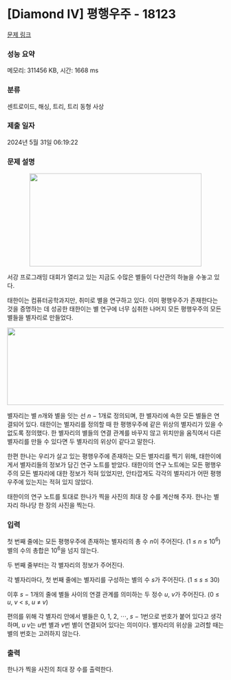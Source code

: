 # [Diamond IV] 평행우주 - 18123 

[문제 링크](https://www.acmicpc.net/problem/18123) 

### 성능 요약

메모리: 311456 KB, 시간: 1668 ms

### 분류

센트로이드, 해싱, 트리, 트리 동형 사상

### 제출 일자

2024년 5월 31일 06:19:22

### 문제 설명

<p style="text-align: center;"><img alt="" src="https://upload.acmicpc.net/0552deb0-f5fe-4ae9-96b0-73f4e6f8989f/-/preview/" style="height: 216px; width: 400px;"></p>

<p>서강 프로그래밍 대회가 열리고 있는 지금도 수많은 별들이 다산관의 하늘을 수놓고 있다.</p>

<p>태한이는 컴퓨터공학과지만, 취미로 별을 연구하고 있다. 이미 평행우주가 존재한다는 것을 증명하는 데 성공한 태한이는 별 연구에 너무 심취한 나머지 모든 평행우주의 모든 별들을 별자리로 만들었다.</p>

<p style="text-align: center;"><img alt="" src="https://upload.acmicpc.net/4f21b866-8b7d-4c80-9abc-fd840739386c/-/preview/" style="width: 632px; height: 180px;"></p>

<p>별자리는 별 <em>n</em>개와 별을 잇는 선 <em>n</em> − 1개로 정의되며, 한 별자리에 속한 모든 별들은 연결되어 있다. 태한이는 별자리를 정의할 때 한 평행우주에 같은 위상의 별자리가 있을 수 없도록 정의했다. 한 별자리의 별들의 연결 관계를 바꾸지 않고 위치만을 움직여서 다른 별자리를 만들 수 있다면 두 별자리의 위상이 같다고 말한다.</p>

<p>한편 한나는 우리가 살고 있는 평행우주에 존재하는 모든 별자리를 찍기 위해, 태한이에게서 별자리들의 정보가 담긴 연구 노트를 받았다. 태한이의 연구 노트에는 모든 평행우주의 모든 별자리에 대한 정보가 적혀 있었지만, 안타깝게도 각각의 별자리가 어떤 평행우주에 있는지는 적혀 있지 않았다.</p>

<p>태한이의 연구 노트를 토대로 한나가 찍을 사진의 최대 장 수를 계산해 주자. 한나는 별자리 하나당 한 장의 사진을 찍는다.</p>

### 입력 

 <p>첫 번째 줄에는 모든 평행우주에 존재하는 별자리의 총 수 <em>n</em>이 주어진다. (1 ≤ <em>n</em> ≤ 10<sup>6</sup>) 별의 수의 총합은 10<sup>6</sup>을 넘지 않는다.</p>

<p>두 번째 줄부터는 각 별자리의 정보가 주어진다.</p>

<p>각 별자리마다, 첫 번째 줄에는 별자리를 구성하는 별의 수 <em>s</em>가 주어진다. (1 ≤ <em>s</em> ≤ 30)</p>

<p>이후 <em>s</em> − 1개의 줄에 별들 사이의 연결 관계를 의미하는 두 정수 <em>u</em>, <em>v</em>가 주어진다. (0 ≤ <em>u</em>, <em>v</em> < <em>s</em>, <em>u</em> ≠ <em>v</em>)</p>

<p>편의를 위해 각 별자리 안에서 별들은 0, 1, 2, ⋯, <em>s</em> − 1번으로 번호가 붙어 있다고 생각하며, <em>u</em> <em>v</em>는 <em>u</em>번 별과 <em>v</em>번 별이 연결되어 있다는 의미이다. 별자리의 위상을 고려할 때는 별의 번호는 고려하지 않는다.</p>

### 출력 

 <p>한나가 찍을 사진의 최대 장 수를 출력한다.</p>

